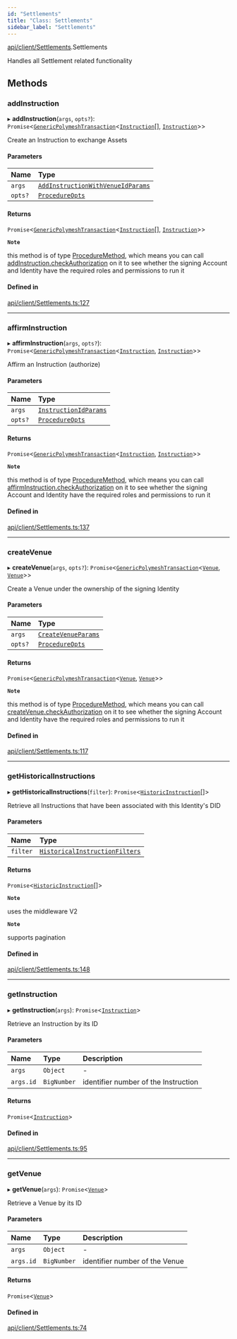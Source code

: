 ```yaml
---
id: "Settlements"
title: "Class: Settlements"
sidebar_label: "Settlements"
---
```


[api/client/Settlements](../../../../modules/API/Client/Settlements/Settlements.md).Settlements

Handles all Settlement related functionality

## Methods

### addInstruction

▸ **addInstruction**(`args`, `opts?`): `Promise`\<[`GenericPolymeshTransaction`](../../../../modules/API/Procedures/Types/Types.md#genericpolymeshtransaction)\<[`Instruction`](../../Entities/Instruction/Instruction.md)[], [`Instruction`](../../Entities/Instruction/Instruction.md)\>\>

Create an Instruction to exchange Assets

#### Parameters

| Name | Type |
| :------ | :------ |
| `args` | [`AddInstructionWithVenueIdParams`](../../../../modules/API/Procedures/Types/Types.md#addinstructionwithvenueidparams) |
| `opts?` | [`ProcedureOpts`](../../../../interfaces/API/Procedures/Types/ProcedureOpts/ProcedureOpts.md) |

#### Returns

`Promise`\<[`GenericPolymeshTransaction`](../../../../modules/API/Procedures/Types/Types.md#genericpolymeshtransaction)\<[`Instruction`](../../Entities/Instruction/Instruction.md)[], [`Instruction`](../../Entities/Instruction/Instruction.md)\>\>

**`Note`**

this method is of type [ProcedureMethod](../../../../interfaces/API/Procedures/Types/ProcedureMethod/ProcedureMethod.md), which means you can call [addInstruction.checkAuthorization](../../../../interfaces/API/Procedures/Types/ProcedureMethod/ProcedureMethod.md#checkauthorization)
  on it to see whether the signing Account and Identity have the required roles and permissions to run it

#### Defined in

[api/client/Settlements.ts:127](https://github.com/PolymeshAssociation/polymesh-sdk/blob/995f17653/src/api/client/Settlements.ts#L127)

___

### affirmInstruction

▸ **affirmInstruction**(`args`, `opts?`): `Promise`\<[`GenericPolymeshTransaction`](../../../../modules/API/Procedures/Types/Types.md#genericpolymeshtransaction)\<[`Instruction`](../../Entities/Instruction/Instruction.md), [`Instruction`](../../Entities/Instruction/Instruction.md)\>\>

Affirm an Instruction (authorize)

#### Parameters

| Name | Type |
| :------ | :------ |
| `args` | [`InstructionIdParams`](../../../../interfaces/API/Procedures/Types/InstructionIdParams/InstructionIdParams.md) |
| `opts?` | [`ProcedureOpts`](../../../../interfaces/API/Procedures/Types/ProcedureOpts/ProcedureOpts.md) |

#### Returns

`Promise`\<[`GenericPolymeshTransaction`](../../../../modules/API/Procedures/Types/Types.md#genericpolymeshtransaction)\<[`Instruction`](../../Entities/Instruction/Instruction.md), [`Instruction`](../../Entities/Instruction/Instruction.md)\>\>

**`Note`**

this method is of type [ProcedureMethod](../../../../interfaces/API/Procedures/Types/ProcedureMethod/ProcedureMethod.md), which means you can call [affirmInstruction.checkAuthorization](../../../../interfaces/API/Procedures/Types/ProcedureMethod/ProcedureMethod.md#checkauthorization)
  on it to see whether the signing Account and Identity have the required roles and permissions to run it

#### Defined in

[api/client/Settlements.ts:137](https://github.com/PolymeshAssociation/polymesh-sdk/blob/995f17653/src/api/client/Settlements.ts#L137)

___

### createVenue

▸ **createVenue**(`args`, `opts?`): `Promise`\<[`GenericPolymeshTransaction`](../../../../modules/API/Procedures/Types/Types.md#genericpolymeshtransaction)\<[`Venue`](../../Entities/Venue/Venue.md), [`Venue`](../../Entities/Venue/Venue.md)\>\>

Create a Venue under the ownership of the signing Identity

#### Parameters

| Name | Type |
| :------ | :------ |
| `args` | [`CreateVenueParams`](../../../../interfaces/API/Procedures/Types/CreateVenueParams/CreateVenueParams.md) |
| `opts?` | [`ProcedureOpts`](../../../../interfaces/API/Procedures/Types/ProcedureOpts/ProcedureOpts.md) |

#### Returns

`Promise`\<[`GenericPolymeshTransaction`](../../../../modules/API/Procedures/Types/Types.md#genericpolymeshtransaction)\<[`Venue`](../../Entities/Venue/Venue.md), [`Venue`](../../Entities/Venue/Venue.md)\>\>

**`Note`**

this method is of type [ProcedureMethod](../../../../interfaces/API/Procedures/Types/ProcedureMethod/ProcedureMethod.md), which means you can call [createVenue.checkAuthorization](../../../../interfaces/API/Procedures/Types/ProcedureMethod/ProcedureMethod.md#checkauthorization)
  on it to see whether the signing Account and Identity have the required roles and permissions to run it

#### Defined in

[api/client/Settlements.ts:117](https://github.com/PolymeshAssociation/polymesh-sdk/blob/995f17653/src/api/client/Settlements.ts#L117)

___

### getHistoricalInstructions

▸ **getHistoricalInstructions**(`filter`): `Promise`\<[`HistoricInstruction`](../../../../modules/API/Entities/Venue/Types/Types.md#historicinstruction)[]\>

Retrieve all Instructions that have been associated with this Identity's DID

#### Parameters

| Name | Type |
| :------ | :------ |
| `filter` | [`HistoricalInstructionFilters`](../../../../interfaces/API/Client/Types/HistoricalInstructionFilters/HistoricalInstructionFilters.md) |

#### Returns

`Promise`\<[`HistoricInstruction`](../../../../modules/API/Entities/Venue/Types/Types.md#historicinstruction)[]\>

**`Note`**

uses the middleware V2

**`Note`**

supports pagination

#### Defined in

[api/client/Settlements.ts:148](https://github.com/PolymeshAssociation/polymesh-sdk/blob/995f17653/src/api/client/Settlements.ts#L148)

___

### getInstruction

▸ **getInstruction**(`args`): `Promise`\<[`Instruction`](../../Entities/Instruction/Instruction.md)\>

Retrieve an Instruction by its ID

#### Parameters

| Name | Type | Description |
| :------ | :------ | :------ |
| `args` | `Object` | - |
| `args.id` | `BigNumber` | identifier number of the Instruction |

#### Returns

`Promise`\<[`Instruction`](../../Entities/Instruction/Instruction.md)\>

#### Defined in

[api/client/Settlements.ts:95](https://github.com/PolymeshAssociation/polymesh-sdk/blob/995f17653/src/api/client/Settlements.ts#L95)

___

### getVenue

▸ **getVenue**(`args`): `Promise`\<[`Venue`](../../Entities/Venue/Venue.md)\>

Retrieve a Venue by its ID

#### Parameters

| Name | Type | Description |
| :------ | :------ | :------ |
| `args` | `Object` | - |
| `args.id` | `BigNumber` | identifier number of the Venue |

#### Returns

`Promise`\<[`Venue`](../../Entities/Venue/Venue.md)\>

#### Defined in

[api/client/Settlements.ts:74](https://github.com/PolymeshAssociation/polymesh-sdk/blob/995f17653/src/api/client/Settlements.ts#L74)
